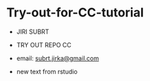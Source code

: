 # Try-out-for-CC-tutorial

- JIRI SUBRT

- TRY OUT REPO CC

- email: subrt.jirka@gmail.com

- new text from rstudio
